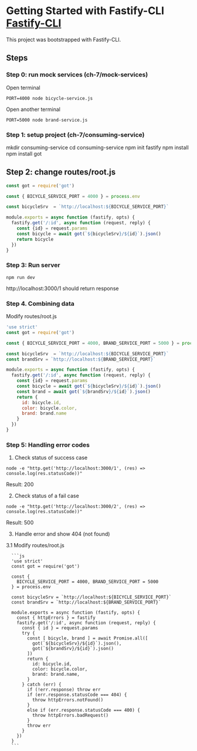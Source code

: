 # Getting Started with Fastify-CLI [Fastify-CLI](https://www.npmjs.com/package/fastify-cli)
This project was bootstrapped with Fastify-CLI.

## Steps

### Step 0: run mock services (ch-7/mock-services)

Open terminal

`PORT=4000 node bicycle-service.js`

Open another terminal

`PORT=5000 node brand-service.js`

### Step 1: setup project (ch-7/consuming-service)

mkdir consuming-service
cd consuming-service
npm init fastify
npm install
npm install got

## Step 2: change routes/root.js

```javascript
const got = require('got')

const { BICYCLE_SERVICE_PORT = 4000 } = process.env

const bicycleSrv  = `http://localhost:${BICYCLE_SERVICE_PORT}`

module.exports = async function (fastify, opts) {
  fastify.get('/:id', async function (request, reply) {
    const {id} = request.params
    const bicycle = await got(`${bicycleSrv}/${id}`).json()
    return bicycle
  })
}
```

### Step 3: Run server

`npm run dev`

http://localhost:3000/1 should return response

### Step 4. Combining data

Modify routes/root.js


```js
'use strict'
const got = require('got')

const { BICYCLE_SERVICE_PORT = 4000, BRAND_SERVICE_PORT = 5000 } = process.env

const bicycleSrv  = `http://localhost:${BICYCLE_SERVICE_PORT}`
const brandSrv = `http://localhost:${BRAND_SERVICE_PORT}`

module.exports = async function (fastify, opts) {
  fastify.get('/:id', async function (request, reply) {
    const {id} = request.params
    const bicycle = await got(`${bicycleSrv}/${id}`).json()
    const brand = await got(`${brandSrv}/${id}`).json()
    return {
      id: bicycle.id,
      color: bicycle.color,
      brand: brand.name
    }
  })
}

```

### Step 5: Handling error codes

1. Check status of success case

`node -e "http.get('http://localhost:3000/1', (res) => console.log(res.statusCode))"`

Result: 200

2. Check status of a fail case

`node -e "http.get('http://localhost:3000/2', (res) => console.log(res.statusCode))"`

Result: 500

3. Handle error and show 404 (not found)


  3.1  Modify routes/root.js

      ```js
      'use strict'
      const got = require('got')

      const {
        BICYCLE_SERVICE_PORT = 4000, BRAND_SERVICE_PORT = 5000
      } = process.env

      const bicycleSrv = `http://localhost:${BICYCLE_SERVICE_PORT}`
      const brandSrv = `http://localhost:${BRAND_SERVICE_PORT}`

      module.exports = async function (fastify, opts) {
        const { httpErrors } = fastify
        fastify.get('/:id', async function (request, reply) {
          const { id } = request.params
          try {
            const [ bicycle, brand ] = await Promise.all([
              got(`${bicycleSrv}/${id}`).json(),
              got(`${brandSrv}/${id}`).json()
            ])
            return {
              id: bicycle.id,
              color: bicycle.color,
              brand: brand.name,
            }
          } catch (err) {
            if (!err.response) throw err
            if (err.response.statusCode === 404) {
              throw httpErrors.notFound()
            }
            else if (err.response.statusCode === 400) {
              throw httpErrors.badRequest()
            }
            throw err
          }
        })
      }
      ```